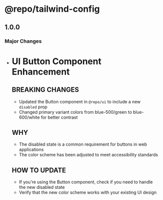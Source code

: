 # @repo/tailwind-config

## 1.0.0

### Major Changes

- # UI Button Component Enhancement

  ## BREAKING CHANGES

  - Updated the Button component in `@repo/ui` to include a new `disabled` prop
  - Changed primary variant colors from blue-500/green to blue-600/white for better contrast

  ## WHY

  - The disabled state is a common requirement for buttons in web applications
  - The color scheme has been adjusted to meet accessibility standards

  ## HOW TO UPDATE

  - If you're using the Button component, check if you need to handle the new disabled state
  - Verify that the new color scheme works with your existing UI design

